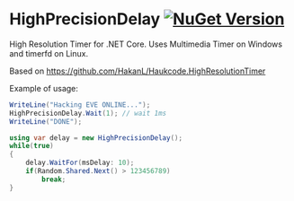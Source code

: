# HighPrecisionDelay [![NuGet Version](http://img.shields.io/nuget/v/Cordis.HighPrecisionDelay.svg?style=flat)](https://www.nuget.org/packages/Cordis.HighPrecisionDelay/)

High Resolution Timer for .NET Core. Uses Multimedia Timer on Windows and timerfd on Linux.

Based on https://github.com/HakanL/Haukcode.HighResolutionTimer

Example of usage:

````csharp
WriteLine("Hacking EVE ONLINE...");
HighPrecisionDelay.Wait(1); // wait 1ms
WriteLine("DONE");

using var delay = new HighPrecisionDelay();
while(true)
{
	delay.WaitFor(msDelay: 10);
	if(Random.Shared.Next() > 123456789)
		break;
}
````